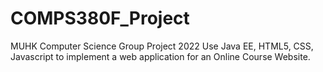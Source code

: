 # COMPS380F_Project
MUHK Computer Science Group Project 2022
Use Java EE, HTML5, CSS, Javascript to implement a web application for an Online Course Website.
